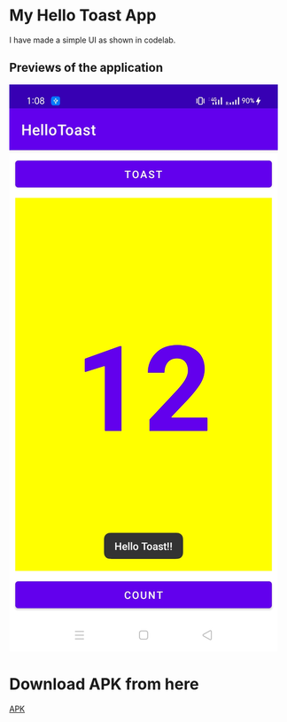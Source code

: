 # My Hello Toast App


I have made a simple UI as shown in codelab.


## Previews of the application

![](https://github.com/alein249/HelloToast/blob/master/app/src/main/res/drawable/hellotoast.jpg)

# Download APK from here

[APK](https://github.com/alein249/HelloToast/releases/download/hellotoast/app-debug.apk)

